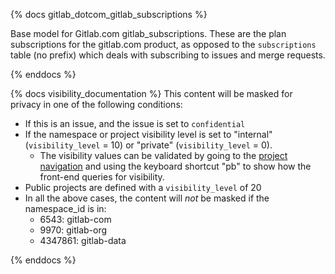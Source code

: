 {% docs gitlab_dotcom_gitlab_subscriptions %}

Base model for Gitlab.com gitlab_subscriptions. These are the plan subscriptions for the gitlab.com product, as opposed to the `subscriptions` table (no prefix) which deals with subscribing to issues and merge requests.

{% enddocs %}


{% docs visibility_documentation %}
This content will be masked for privacy in one of the following conditions:
 * If this is an issue, and the issue is set to `confidential`
 * If the namespace or project visibility level is set to "internal" (`visibility_level` = 10) or "private" (`visibility_level` = 0).
    * The visibility values can be validated by going to the [project navigation](https://gitlab.com/explore) and using the keyboard shortcut "pb" to show how the front-end queries for visibility.
 * Public projects are defined with a `visibility_level` of 20   
 * In all the above cases,  the content will *not* be masked if the namespace_id is in: 
   * 6543: gitlab-com
   * 9970: gitlab-org
   * 4347861: gitlab-data  
     
{% enddocs %}